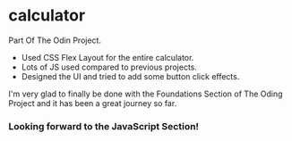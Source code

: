 # calculator
Part Of The Odin Project. 
- Used CSS Flex Layout for the entire calculator.
- Lots of JS used compared to previous projects.
- Designed the UI and tried to add some button click effects.

I'm very glad to finally be done with the Foundations Section of The Oding Project and it has been a great journey so far. 

### Looking forward to the JavaScript Section!